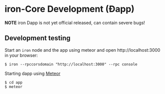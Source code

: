 # iron-Core Development (Ðapp)

**NOTE** iron Dapp is not yet official released,
can contain severe bugs!


## Development testing

Start an `iron` node and the app using meteor and open http://localhost:3000 in your browser:

    $ iron --rpccorsdomain "http://localhost:3000" --rpc console

Starting dapp using [Meteor](https://meteor.com/install)

    $ cd app
    $ meteor


